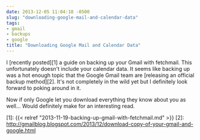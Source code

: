 ```yaml
---
date: 2013-12-05 11:04:18 -0500
slug: "downloading-google-mail-and-calendar-data"
tags:
- gmail
- backups
- google
title: "Downloading Google Mail and Calendar Data"
---
```


I [recently posted][1] a guide on backing up your Gmail with fetchmail. This
unfortunately doesn't include your calendar data. It seems like backing up was
a hot enough topic that the Google Gmail team are [releasing an official backup
method][2]. It's not completely in the wild yet but I definitely look forward
to poking around in it.

Now if only Google let you download everything they know about you as well...
Would definitely make for an interesting read.

[1]: {{< relref "2013-11-19-backing-up-gmail-with-fetchmail.md" >}}
[2]: http://gmailblog.blogspot.com/2013/12/download-copy-of-your-gmail-and-google.html
